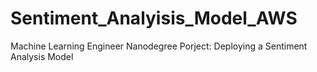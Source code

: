 # Sentiment_Analyisis_Model_AWS
Machine Learning Engineer Nanodegree Porject: Deploying a Sentiment Analysis Model
